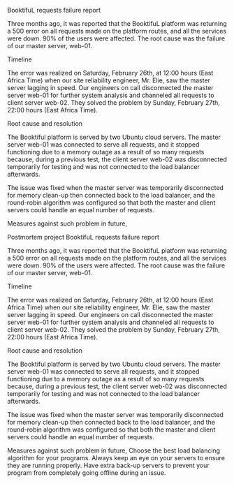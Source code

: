 
BooktifuL requests failure report

Three months ago, it was reported that the BooktifuL platform was returning a 500 error on all requests made on the platform routes, and all the services were down. 90% of the users were affected. The root cause was the failure of our master server, web-01.

Timeline

The error was realized on Saturday, February 26th, at 12:00 hours (East Africa Time) when our site reliability engineer, Mr. Elie, saw the master server lagging in speed. Our engineers on call disconnected the master server web-01 for further system analysis and channeled all requests to client server web-02. They solved the problem by Sunday, February 27th, 22:00 hours (East Africa Time).

Root cause and resolution

The Booktiful platform is served by two Ubuntu cloud servers. The master server web-01 was connected to serve all requests, and it stopped functioning due to a memory outage as a result of so many requests because, during a previous test, the client server web-02 was disconnected temporarily for testing and was not connected to the load balancer afterwards.

The issue was fixed when the master server was temporarily disconnected for memory clean-up then connected back to the load balancer, and the round-robin algorithm was configured so that both the master and client servers could handle an equal number of requests.

Measures against such problem in future,

Postmortem project
BooktifuL requests failure report

Three months ago, it was reported that the BooktifuL platform was returning a 500 error on all requests made on the platform routes, and all the services were down. 90% of the users were affected. The root cause was the failure of our master server, web-01.

Timeline

The error was realized on Saturday, February 26th, at 12:00 hours (East Africa Time) when our site reliability engineer, Mr. Elie, saw the master server lagging in speed. Our engineers on call disconnected the master server web-01 for further system analysis and channeled all requests to client server web-02. They solved the problem by Sunday, February 27th, 22:00 hours (East Africa Time).

Root cause and resolution

The Booktiful platform is served by two Ubuntu cloud servers. The master server web-01 was connected to serve all requests, and it stopped functioning due to a memory outage as a result of so many requests because, during a previous test, the client server web-02 was disconnected temporarily for testing and was not connected to the load balancer afterwards.

The issue was fixed when the master server was temporarily disconnected for memory clean-up then connected back to the load balancer, and the round-robin algorithm was configured so that both the master and client servers could handle an equal number of requests.

Measures against such problem in future,
  Choose the best load balancing algorithm for your programs.
  Always keep an eye on your servers to ensure they are running properly.
  Have extra back-up servers to prevent your program from completely going offline during an issue.
